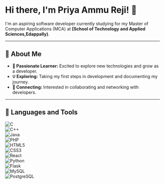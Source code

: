 # Hi there, I'm Priya Ammu Reji! 👋  

I'm an aspiring software developer currently studying for my Master of Computer Applications (MCA) at **[School of Technology and Applied Sciences,Edappally)**.  

---

## 🌱 About Me  
- **🚀 Passionate Learner:** Excited to explore new technologies and grow as a developer.  
- **💡 Exploring:** Taking my first steps in development and documenting my journey.  
- **🤝 Connecting:** Interested in collaborating and networking with developers.  

---

## 🔧 Languages and Tools  
![C](https://img.shields.io/badge/-C-ffffff?style=flat-square&logo=c&logoColor=00599C)  
![C++](https://img.shields.io/badge/-C++-ffffff?style=flat-square&logo=c%2B%2B&logoColor=00599C)  
![Java](https://img.shields.io/badge/-Java-ffffff?style=flat-square&logo=openjdk&logoColor=ED8B00)  
![PHP](https://img.shields.io/badge/-PHP-ffffff?style=flat-square&logo=php&logoColor=777BB4)  
![HTML5](https://img.shields.io/badge/-HTML5-ffffff?style=flat-square&logo=html5&logoColor=E34F26)  
![CSS3](https://img.shields.io/badge/-CSS3-ffffff?style=flat-square&logo=css3&logoColor=1572B6)  
![React](https://img.shields.io/badge/-React-ffffff?style=flat-square&logo=react&logoColor=61DAFB)  
![Python](https://img.shields.io/badge/-Python-ffffff?style=flat-square&logo=python&logoColor=3776AB)  
![Flask](https://img.shields.io/badge/-Flask-ffffff?style=flat-square&logo=flask&logoColor=000000)  
![MySQL](https://img.shields.io/badge/-MySQL-ffffff?style=flat-square&logo=mysql&logoColor=4479A1)  
![PostgreSQL](https://img.shields.io/badge/-PostgreSQL-ffffff?style=flat-square&logo=postgresql&logoColor=316192)




